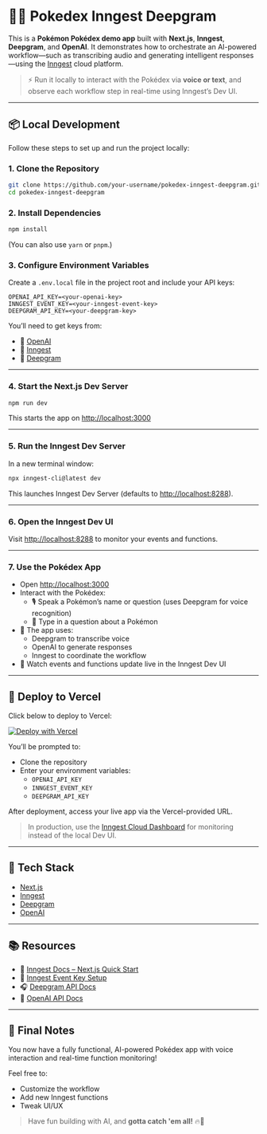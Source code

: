 # 🧠🎤 Pokedex Inngest Deepgram

This is a **Pokémon Pokédex demo app** built with **Next.js**, **Inngest**, **Deepgram**, and **OpenAI**. It demonstrates how to orchestrate an AI-powered workflow—such as transcribing audio and generating intelligent responses—using the [Inngest](https://www.inngest.com) cloud platform.

> ⚡ Run it locally to interact with the Pokédex via **voice or text**, and observe each workflow step in real-time using Inngest’s Dev UI.

---

## 📦 Local Development

Follow these steps to set up and run the project locally:

### 1. Clone the Repository

```bash
git clone https://github.com/your-username/pokedex-inngest-deepgram.git
cd pokedex-inngest-deepgram
```

### 2. Install Dependencies

```bash
npm install
```

(You can also use `yarn` or `pnpm`.)

### 3. Configure Environment Variables

Create a `.env.local` file in the project root and include your API keys:

```env
OPENAI_API_KEY=<your-openai-key>
INNGEST_EVENT_KEY=<your-inngest-event-key>
DEEPGRAM_API_KEY=<your-deepgram-key>
```

You’ll need to get keys from:

- 🔑 [OpenAI](https://platform.openai.com/account/api-keys)
- 🔑 [Inngest](https://www.inngest.com/)
- 🔑 [Deepgram](https://console.deepgram.com/signup)

---

### 4. Start the Next.js Dev Server

```bash
npm run dev
```

This starts the app on [http://localhost:3000](http://localhost:3000)

---

### 5. Run the Inngest Dev Server

In a new terminal window:

```bash
npx inngest-cli@latest dev
```

This launches Inngest Dev Server (defaults to [http://localhost:8288](http://localhost:8288)).

---

### 6. Open the Inngest Dev UI

Visit [http://localhost:8288](http://localhost:8288) to monitor your events and functions.

---

### 7. Use the Pokédex App

- Open [http://localhost:3000](http://localhost:3000)
- Interact with the Pokédex:
  - 🎙 Speak a Pokémon’s name or question (uses Deepgram for voice recognition)
  - 💬 Type in a question about a Pokémon
- 📡 The app uses:
  - Deepgram to transcribe voice
  - OpenAI to generate responses
  - Inngest to coordinate the workflow
- 🧪 Watch events and functions update live in the Inngest Dev UI

---

## 🚀 Deploy to Vercel

Click below to deploy to Vercel:

[![Deploy with Vercel](https://vercel.com/button)](https://vercel.com/import/project)

You’ll be prompted to:

- Clone the repository
- Enter your environment variables:
  - `OPENAI_API_KEY`
  - `INNGEST_EVENT_KEY`
  - `DEEPGRAM_API_KEY`

After deployment, access your live app via the Vercel-provided URL.

> In production, use the [Inngest Cloud Dashboard](https://app.inngest.com) for monitoring instead of the local Dev UI.

---

## 🧰 Tech Stack

- [Next.js](https://nextjs.org/)
- [Inngest](https://www.inngest.com)
- [Deepgram](https://www.deepgram.com)
- [OpenAI](https://platform.openai.com)

---

## 📚 Resources

- 📘 [Inngest Docs – Next.js Quick Start](https://www.inngest.com/docs/quickstarts/nextjs)
- 📘 [Inngest Event Key Setup](https://www.inngest.com/docs/send-events/event-keys)
- 🎧 [Deepgram API Docs](https://developers.deepgram.com/)
- 🧠 [OpenAI API Docs](https://platform.openai.com/docs)

---

## 🎉 Final Notes

You now have a fully functional, AI-powered Pokédex app with voice interaction and real-time function monitoring!

Feel free to:

- Customize the workflow
- Add new Inngest functions
- Tweak UI/UX

> Have fun building with AI, and **gotta catch 'em all!** 🔥🚀

